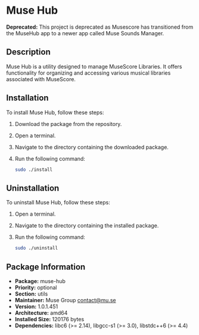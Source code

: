 # Muse Hub

**Deprecated:** This project is deprecated as Musescore has transitioned from the MuseHub app to a newer app called Muse Sounds Manager.

## Description

Muse Hub is a utility designed to manage MuseScore Libraries. It offers functionality for organizing and accessing various musical libraries associated with MuseScore.

## Installation

To install Muse Hub, follow these steps:

1. Download the package from the repository.
2. Open a terminal.
3. Navigate to the directory containing the downloaded package.
4. Run the following command:

    ```bash
    sudo ./install
    ```

## Uninstallation

To uninstall Muse Hub, follow these steps:

1. Open a terminal.
2. Navigate to the directory containing the installed package.
3. Run the following command:

    ```bash
    sudo ./uninstall
    ```

## Package Information

- **Package:** muse-hub
- **Priority:** optional
- **Section:** utils
- **Maintainer:** Muse Group <contact@mu.se>
- **Version:** 1.0.1.451
- **Architecture:** amd64
- **Installed Size:** 120176 bytes
- **Dependencies:** libc6 (>= 2.14), libgcc-s1 (>= 3.0), libstdc++6 (>= 4.4)

